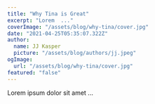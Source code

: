 ```yaml
---
title: "Why Tina is Great"
excerpt: "Lorem  ..."
coverImage: "/assets/blog/why-tina/cover.jpg"
date: "2021-04-25T05:35:07.322Z"
author:
  name: JJ Kasper
  picture: "/assets/blog/authors/jj.jpeg"
ogImage:
  url: "/assets/blog/why-tina/cover.jpg"
featured: "false"
---
```


Lorem ipsum dolor sit amet ...
